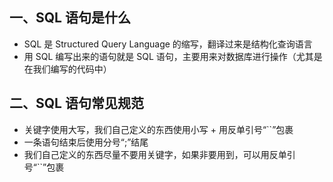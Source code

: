 ## 一、SQL 语句是什么

* SQL 是 Structured Query Language 的缩写，翻译过来是结构化查询语言
* 用 SQL 编写出来的语句就是 SQL 语句，主要用来对数据库进行操作（尤其是在我们编写的代码中）

## 二、SQL 语句常见规范

* 关键字使用大写，我们自己定义的东西使用小写 + 用反单引号“``”包裹
* 一条语句结束后使用分号“;”结尾
* 我们自己定义的东西尽量不要用关键字，如果非要用到，可以用反单引号“``”包裹